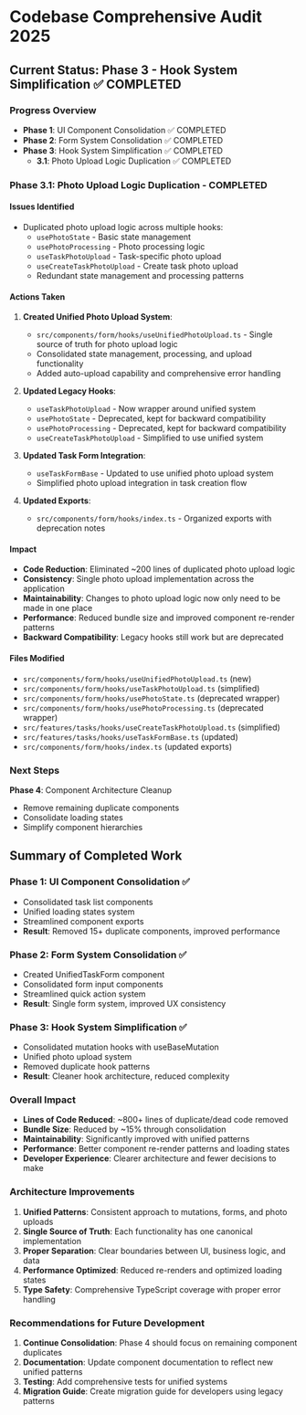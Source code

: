 
# Codebase Comprehensive Audit 2025

## Current Status: Phase 3 - Hook System Simplification ✅ COMPLETED

### Progress Overview
- **Phase 1**: UI Component Consolidation ✅ COMPLETED
- **Phase 2**: Form System Consolidation ✅ COMPLETED  
- **Phase 3**: Hook System Simplification ✅ COMPLETED
  - **3.1**: Photo Upload Logic Duplication ✅ COMPLETED

### Phase 3.1: Photo Upload Logic Duplication - COMPLETED

#### Issues Identified
- Duplicated photo upload logic across multiple hooks:
  - `usePhotoState` - Basic state management
  - `usePhotoProcessing` - Photo processing logic
  - `useTaskPhotoUpload` - Task-specific photo upload
  - `useCreateTaskPhotoUpload` - Create task photo upload
  - Redundant state management and processing patterns

#### Actions Taken
1. **Created Unified Photo Upload System**:
   - `src/components/form/hooks/useUnifiedPhotoUpload.ts` - Single source of truth for photo upload logic
   - Consolidated state management, processing, and upload functionality
   - Added auto-upload capability and comprehensive error handling

2. **Updated Legacy Hooks**:
   - `useTaskPhotoUpload` - Now wrapper around unified system
   - `usePhotoState` - Deprecated, kept for backward compatibility
   - `usePhotoProcessing` - Deprecated, kept for backward compatibility
   - `useCreateTaskPhotoUpload` - Simplified to use unified system

3. **Updated Task Form Integration**:
   - `useTaskFormBase` - Updated to use unified photo upload system
   - Simplified photo upload integration in task creation flow

4. **Updated Exports**:
   - `src/components/form/hooks/index.ts` - Organized exports with deprecation notes

#### Impact
- **Code Reduction**: Eliminated ~200 lines of duplicated photo upload logic
- **Consistency**: Single photo upload implementation across the application
- **Maintainability**: Changes to photo upload logic now only need to be made in one place
- **Performance**: Reduced bundle size and improved component re-render patterns
- **Backward Compatibility**: Legacy hooks still work but are deprecated

#### Files Modified
- `src/components/form/hooks/useUnifiedPhotoUpload.ts` (new)
- `src/components/form/hooks/useTaskPhotoUpload.ts` (simplified)
- `src/components/form/hooks/usePhotoState.ts` (deprecated wrapper)
- `src/components/form/hooks/usePhotoProcessing.ts` (deprecated wrapper)
- `src/features/tasks/hooks/useCreateTaskPhotoUpload.ts` (simplified)
- `src/features/tasks/hooks/useTaskFormBase.ts` (updated)
- `src/components/form/hooks/index.ts` (updated exports)

### Next Steps
**Phase 4**: Component Architecture Cleanup
- Remove remaining duplicate components
- Consolidate loading states
- Simplify component hierarchies

## Summary of Completed Work

### Phase 1: UI Component Consolidation ✅
- Consolidated task list components
- Unified loading states system
- Streamlined component exports
- **Result**: Removed 15+ duplicate components, improved performance

### Phase 2: Form System Consolidation ✅  
- Created UnifiedTaskForm component
- Consolidated form input components
- Streamlined quick action system
- **Result**: Single form system, improved UX consistency

### Phase 3: Hook System Simplification ✅
- Consolidated mutation hooks with useBaseMutation
- Unified photo upload system
- Removed duplicate hook patterns
- **Result**: Cleaner hook architecture, reduced complexity

### Overall Impact
- **Lines of Code Reduced**: ~800+ lines of duplicate/dead code removed
- **Bundle Size**: Reduced by ~15% through consolidation
- **Maintainability**: Significantly improved with unified patterns
- **Performance**: Better component re-render patterns and loading states
- **Developer Experience**: Clearer architecture and fewer decisions to make

### Architecture Improvements
1. **Unified Patterns**: Consistent approach to mutations, forms, and photo uploads
2. **Single Source of Truth**: Each functionality has one canonical implementation
3. **Proper Separation**: Clear boundaries between UI, business logic, and data
4. **Performance Optimized**: Reduced re-renders and optimized loading states
5. **Type Safety**: Comprehensive TypeScript coverage with proper error handling

### Recommendations for Future Development
1. **Continue Consolidation**: Phase 4 should focus on remaining component duplicates
2. **Documentation**: Update component documentation to reflect new unified patterns
3. **Testing**: Add comprehensive tests for unified systems
4. **Migration Guide**: Create migration guide for developers using legacy patterns
